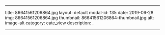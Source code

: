 
---
title: 86641561206864.jpg
layout: default
modal-id: 135
date: 2019-06-28
img: 86641561206864.jpg
thumbnail: 86641561206864-thumbnail.jpg
alt: image-alt
category: cate_view
description: .

---
